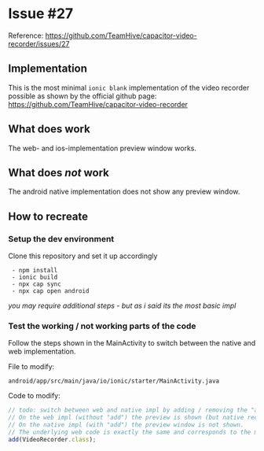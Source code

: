 # Issue #27 #
Reference: https://github.com/TeamHive/capacitor-video-recorder/issues/27

## Implementation ##
This is the most minimal `ionic blank` implementation of the video recorder possible as shown by the official github page: https://github.com/TeamHive/capacitor-video-recorder

## What does work ##
The web- and ios-implementation preview window works.

## What does *not* work ##
The android native implementation does not show any preview window.

## How to recreate ##

### Setup the dev environment ###
Clone this repository and set it up accordingly
```
 - npm install
 - ionic build
 - npx cap sync
 - npx cap open android
```
*you may require additional steps - but as i said its the most basic impl*

### Test the working / not working parts of the code ###
Follow the steps shown in the MainActivity to switch between the native and web implementation.

File to modify: 

`android/app/src/main/java/io/ionic/starter/MainActivity.java` 

Code to modify:
```javascript
// todo: switch between web and native impl by adding / removing the "add" line below
// On the web impl (without "add") the preview is shown (but native recording doesn't work ~ obviously).
// On the native impl (with "add") the preview window is not shown.
// The underlying web code is exactly the same and corresponds to the minimal implementation of the official github page.
add(VideoRecorder.class);
```
